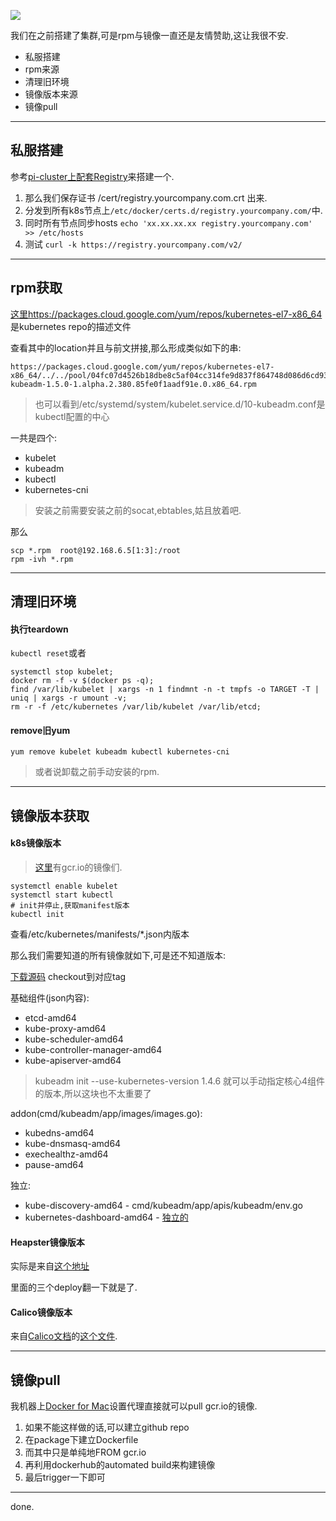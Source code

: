 ![](https://o4dyfn0ef.qnssl.com/image/2016-11-15-kube7-logo.png?imageView2/2/h/200) 

我们在之前搭建了集群,可是rpm与镜像一直还是友情赞助,这让我很不安. 

- 私服搭建
- rpm来源
- 清理旧环境 
- 镜像版本来源 
- 镜像pull  

- - - - -- 

## 私服搭建 

参考[pi-cluster上配套Registry](http://www.slahser.com/2016/09/29/pi-cluster上配套Registry/)来搭建一个. 

1. 那么我们保存证书 /cert/registry.yourcompany.com.crt 出来. 
2. 分发到所有k8s节点上`/etc/docker/certs.d/registry.yourcompany.com/`中. 
3. 同时所有节点同步hosts `echo 'xx.xx.xx.xx registry.yourcompany.com' >> /etc/hosts`
4. 测试 `curl -k https://registry.yourcompany.com/v2/`

- - - - -- 

## rpm获取 

[这里https://packages.cloud.google.com/yum/repos/kubernetes-el7-x86_64](https://packages.cloud.google.com/yum/repos/kubernetes-el7-x86_64/repodata/primary.xml)是kubernetes repo的描述文件

查看其中的location并且与前文拼接,那么形成类似如下的串: 

```shell
https://packages.cloud.google.com/yum/repos/kubernetes-el7-x86_64/../../pool/04fc07d4526b18dbe8c5af04cc314fe9d837f864748d086d6cd9382fe1028638-kubeadm-1.5.0-1.alpha.2.380.85fe0f1aadf91e.0.x86_64.rpm
``` 

> 也可以看到/etc/systemd/system/kubelet.service.d/10-kubeadm.conf是kubectl配置的中心

一共是四个: 

- kubelet
- kubeadm
- kubectl
- kubernetes-cni

> 安装之前需要安装之前的socat,ebtables,姑且放着吧. 

那么

```shell
scp *.rpm  root@192.168.6.5[1:3]:/root
rpm -ivh *.rpm
```

- - - - -- 

## 清理旧环境 

#### 执行teardown 

`kubectl reset`或者 

```shell
systemctl stop kubelet;
docker rm -f -v $(docker ps -q);
find /var/lib/kubelet | xargs -n 1 findmnt -n -t tmpfs -o TARGET -T | uniq | xargs -r umount -v;
rm -r -f /etc/kubernetes /var/lib/kubelet /var/lib/etcd;
```

#### remove旧yum  

```
yum remove kubelet kubeadm kubectl kubernetes-cni
```

> 或者说卸载之前手动安装的rpm.  

- - - - -- 

## 镜像版本获取   

#### k8s镜像版本 

> [这里](https://console.cloud.google.com/kubernetes/images/list?location=GLOBAL&project=google-containers)有gcr.io的镜像们. 

```
systemctl enable kubelet
systemctl start kubectl
# init并停止,获取manifest版本
kubectl init 
```

查看/etc/kubernetes/manifests/*.json内版本

那么我们需要知道的所有镜像就如下,可是还不知道版本:

[下载源码](https://github.com/kubernetes/kubernetes) checkout到对应tag

基础组件(json内容): 

- etcd-amd64
- kube-proxy-amd64
- kube-scheduler-amd64
- kube-controller-manager-amd64
- kube-apiserver-amd64

> kubeadm init --use-kubernetes-version 1.4.6 就可以手动指定核心4组件的版本,所以这块也不太重要了 

addon(cmd/kubeadm/app/images/images.go): 

- kubedns-amd64
- kube-dnsmasq-amd64
- exechealthz-amd64
- pause-amd64

独立: 

- kube-discovery-amd64 - cmd/kubeadm/app/apis/kubeadm/env.go
- kubernetes-dashboard-amd64 - [独立的](https://rawgit.com/kubernetes/dashboard/master/src/deploy/kubernetes-dashboard.yaml)  

#### Heapster镜像版本 

实际是来自[这个地址](https://github.com/kubernetes/heapster/tree/master/deploy/kube-config/influxdb) 

里面的三个deploy翻一下就是了. 

#### Calico镜像版本 

来自[Calico文档](http://docs.projectcalico.org/v1.6/getting-started/kubernetes/installation/hosted/)的[这个文件](http://docs.projectcalico.org/v1.6/getting-started/kubernetes/installation/hosted/calico.yaml). 

- - - - -- 

## 镜像pull   

我机器上[Docker for Mac](http://www.slahser.com/2016/10/15/Docker-for-Mac若干问题修复/)设置代理直接就可以pull gcr.io的镜像. 

1. 如果不能这样做的话,可以建立github repo
2. 在package下建立Dockerfile 
3. 而其中只是单纯地FROM gcr.io
4. 再利用dockerhub的automated build来构建镜像
5. 最后trigger一下即可

- - - - -- 

done. 



